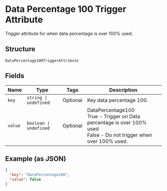 
# Data Percentage 100 Trigger Attribute

Trigger attribute for when data percentage is over 100% used.

## Structure

`DataPercentage100TriggerAttribute`

## Fields

| Name | Type | Tags | Description |
|  --- | --- | --- | --- |
| `key` | `string \| undefined` | Optional | Key data percentage 100. |
| `value` | `boolean \| undefined` | Optional | DataPercentage100<br />True - Trigger on Data percentage is over 100% used<br />False - Do not trigger when over 100% used. |

## Example (as JSON)

```json
{
  "key": "DataPercentage100",
  "value": false
}
```

